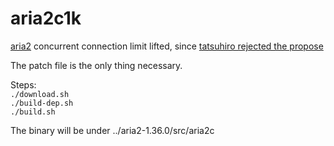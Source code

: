 # aria2c1k
[aria2](https://aria2.github.io/) concurrent connection limit lifted, since [tatsuhiro rejected the propose](https://github.com/aria2/aria2/issues/729)

The patch file is the only thing necessary.

Steps: <br>
```./download.sh``` <br>
```./build-dep.sh``` <br>
```./build.sh``` <br>

The binary will be under ../aria2-1.36.0/src/aria2c

